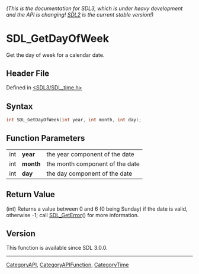 ###### (This is the documentation for SDL3, which is under heavy development and the API is changing! [SDL2](https://wiki.libsdl.org/SDL2/) is the current stable version!)
# SDL_GetDayOfWeek

Get the day of week for a calendar date.

## Header File

Defined in [<SDL3/SDL_time.h>](https://github.com/libsdl-org/SDL/blob/main/include/SDL3/SDL_time.h)

## Syntax

```c
int SDL_GetDayOfWeek(int year, int month, int day);
```

## Function Parameters

|     |           |                                 |
| --- | --------- | ------------------------------- |
| int | **year**  | the year component of the date  |
| int | **month** | the month component of the date |
| int | **day**   | the day component of the date   |

## Return Value

(int) Returns a value between 0 and 6 (0 being Sunday) if the date is
valid, otherwise -1; call [SDL_GetError](SDL_GetError)() for more
information.

## Version

This function is available since SDL 3.0.0.

----
[CategoryAPI](CategoryAPI), [CategoryAPIFunction](CategoryAPIFunction), [CategoryTime](CategoryTime)

